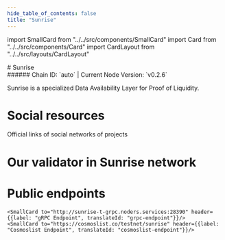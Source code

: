 ```yaml
---
hide_table_of_contents: false
title: "Sunrise"
---
```


import SmallCard from "../../src/components/SmallCard"
import Card from "../../src/components/Card"
import CardLayout from "../../src/layouts/CardLayout"

<div class="h1-with-icon icon-sunrise">
# Sunrise
</div>
###### Chain ID: `auto` | Current Node Version: `v0.2.6`


Sunrise is a specialized Data Availability Layer for Proof of Liquidity.

# Social resources
Official links of social networks of projects

<CardLayout autoFitEnabled={false}>
    <SmallCard to="https://sunriselayer.io/" header={{label: "Website", translateId: "social-telegram"}} iconPath="img/website-icon.svg"/>
    <SmallCard to="https://github.com/sunriselayer/sunrise" header={{label: "GitHub", translateId: "social-telegram"}} iconPath="img/github-icon.svg"/>
    <SmallCard to="https://discord.gg/sunrise" header={{label: "Discord", translateId: "social-telegram"}} iconPath="img/discord-icon.svg"/>
    <SmallCard to="https://twitter.com/SunriseLayer" header={{label: "X", translateId: "social-telegram"}} iconPath="img/x-icon.svg"/>
    
</CardLayout>

# Our validator in Sunrise network

<CardLayout autoFitEnabled={true}>
    <Card
        to="https://testnet.sunrise.explorers.guru/validator/sunrisevaloper1knkwlqqxky07f7vu6vgxna49m2tf9aa9j7fnkt"
        header={{
            label: "[NODERS]TEAM",
            translateId: "development-setup",
        }}
        body={{
            label: "Trusted blockchain validator",
        }}
        iconPath="img/kotlin-icon.svg"
    />
</CardLayout>

# Public endpoints

<CardLayout autoFitEnabled={true}>
    <SmallCard to="https://sunrise-t-rpc.noders.services" header={{label: "RPC Endpoint", translateId: "rpc-endpoint"}}/>
    <SmallCard to="https://sunrise-t-api.noders.services" header={{label: "API Endpoint", translateId: "api-endpoint"}}/>
    
    <SmallCard to="http://sunrise-t-grpc.noders.services:28390" header={{label: "gRPC Endpoint", translateId: "grpc-endpoint"}}/>
    <SmallCard to="https://cosmoslist.co/testnet/sunrise" header={{label: "Cosmoslist Endpoint", translateId: "cosmoslist-endpoint"}}/>
</CardLayout>
